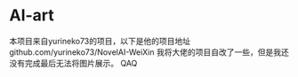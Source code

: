 # AI-art
本项目来自yurineko73的项目，以下是他的项目地址 github.com/yurineko73/NovelAI-WeiXin
我将大佬的项目自改了一些，但是我还没有完成最后无法将图片展示。
QAQ

